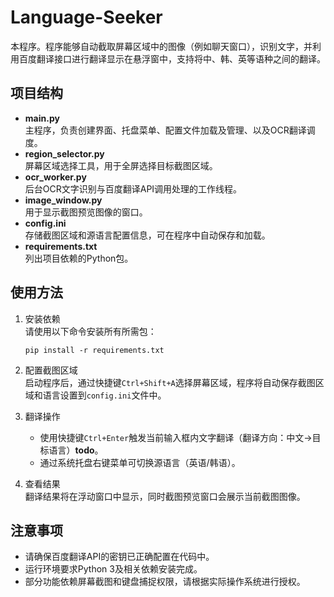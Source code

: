 # Language-Seeker

本程序。程序能够自动截取屏幕区域中的图像（例如聊天窗口），识别文字，并利用百度翻译接口进行翻译显示在悬浮窗中，支持将中、韩、英等语种之间的翻译。 

## 项目结构

- **main.py**  
  主程序，负责创建界面、托盘菜单、配置文件加载及管理、以及OCR翻译调度。
- **region_selector.py**  
  屏幕区域选择工具，用于全屏选择目标截图区域。
- **ocr_worker.py**  
  后台OCR文字识别与百度翻译API调用处理的工作线程。
- **image_window.py**  
  用于显示截图预览图像的窗口。
- **config.ini**  
  存储截图区域和源语言配置信息，可在程序中自动保存和加载。
- **requirements.txt**  
  列出项目依赖的Python包。

## 使用方法

1. 安装依赖  
   请使用以下命令安装所有所需包：
   ```
   pip install -r requirements.txt
   ```
   
2. 配置截图区域  
   启动程序后，通过快捷键`Ctrl+Shift+A`选择屏幕区域，程序将自动保存截图区域和语言设置到`config.ini`文件中。

3. 翻译操作  
   - 使用快捷键`Ctrl+Enter`触发当前输入框内文字翻译（翻译方向：中文→目标语言）**todo**。
   - 通过系统托盘右键菜单可切换源语言（英语/韩语）。

4. 查看结果  
   翻译结果将在浮动窗口中显示，同时截图预览窗口会展示当前截图图像。

## 注意事项

- 请确保百度翻译API的密钥已正确配置在代码中。
- 运行环境要求Python 3及相关依赖安装完成。
- 部分功能依赖屏幕截图和键盘捕捉权限，请根据实际操作系统进行授权。

